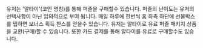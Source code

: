 유저는 '알타이'(코인 명칭)를 통해 퍼즐을 구매할수 있습니다. 
퍼즐의 난이도는 유저의 선택사항이 아닌 임의적으로 부여 됩니다. 
매일 하루에 한번씩 홈 좌측 하단에 선물박스를 탭하면 보너스 획득 찬스를 얻을수 있습니다. 
유저는 알타이로 유료 퍼즐 패키지 상품을 교환(구매)할 수 있습니다.
또한 카드 결제를 통해 알타이를 유료로 구매할수도 있습니다. 
